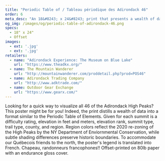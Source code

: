 ```yaml
---
title: "Periodic Table of / Tableau périodique des Adirondack 46"
order: 6
meta_desc: "An 18&#8243; x 24&#8243; print that presents a wealth of data on the Adirondack 46 High Peaks in a format similar to the Periodic Table of Elements."
og_img: /images/og/periodic-table-of-adirondack-46.png
specs:
  - 18" x 24"
  - Offset
images:
  - ext: '.jpg'
  - ext: '.jpg'
retailers:
  - name: "Adirondack Experience: The Museum on Blue Lake"
    url: "https://www.theadkx.org/"
  - name: The Mountain Wanderer
    url: "http://mountainwanderer.com/proddetail.php?prod=POS46"
  - name: Adirondack Trading Company
    url: "http://www.adktrade.com/"
  - name: Outdoor Gear Exchange
    url: "https://www.gearx.com/"
---
```


Looking for a quick way to visualize all 46 of the Adirondack High Peaks? This poster might be for you! Indeed, the print distills a wealth of data into a format similar to the Periodic Table of Elements. Given for each summit is a difficulty rating, elevation in feet and meters, elevation rank, summit type, trail type, county, and region. Region colors reflect the 2020 re-zoning of the High Peaks by the NY Department of Enviornmental Conservation, while subtle shading differences preserve historic boundaries. To accommodate our Québecois friends to the north, the poster's legend is translated into French. Chapeau, randonneurs francophones!! Offset-printed on 80lb paper with an endurance gloss cover.
